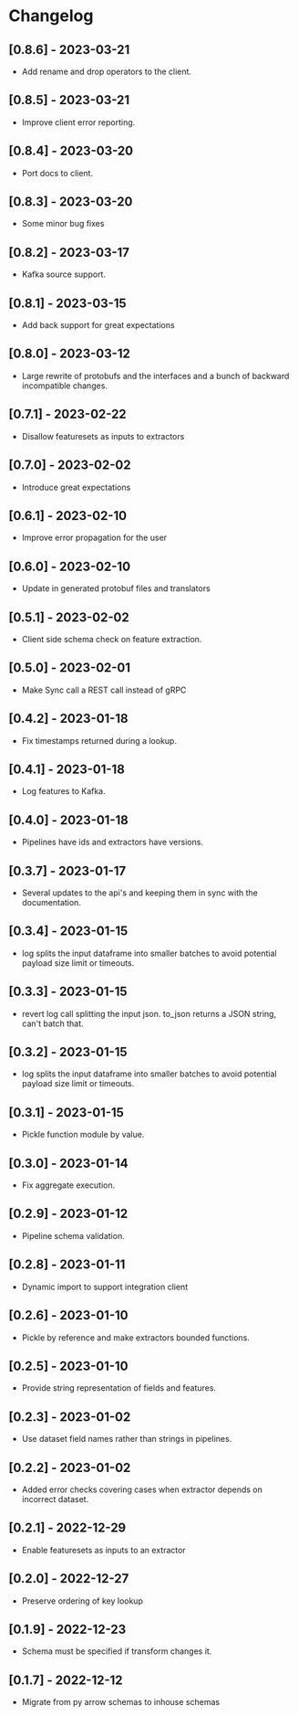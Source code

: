 # Changelog

## [0.8.6] - 2023-03-21
- Add rename and drop operators to the client. 

## [0.8.5] - 2023-03-21
- Improve client error reporting.

## [0.8.4] - 2023-03-20
- Port docs to client.

## [0.8.3] - 2023-03-20
- Some minor bug fixes

## [0.8.2] - 2023-03-17
- Kafka source support. 

## [0.8.1] - 2023-03-15
- Add back support for great expectations

## [0.8.0] - 2023-03-12
- Large rewrite of protobufs and the interfaces and a bunch of backward incompatible changes. 

## [0.7.1] - 2023-02-22
- Disallow featuresets as inputs to extractors

## [0.7.0] - 2023-02-02
- Introduce great expectations

## [0.6.1] - 2023-02-10
- Improve error propagation for the user

## [0.6.0] - 2023-02-10
- Update in generated protobuf files and translators

## [0.5.1] - 2023-02-02
- Client side schema check on feature extraction.

## [0.5.0] - 2023-02-01
- Make Sync call a REST call instead of gRPC 

## [0.4.2] - 2023-01-18
- Fix timestamps returned during a lookup. 

## [0.4.1] - 2023-01-18
- Log features to Kafka. 

## [0.4.0] - 2023-01-18
- Pipelines have ids and extractors have versions.

## [0.3.7] - 2023-01-17
- Several updates to the api's and keeping them in sync with the documentation. 

## [0.3.4] - 2023-01-15
- log splits the input dataframe into smaller batches to avoid potential payload size limit or timeouts.

## [0.3.3] - 2023-01-15
- revert log call splitting the input json. to_json returns a JSON string, can't batch that.

## [0.3.2] - 2023-01-15
- log splits the input dataframe into smaller batches to avoid potential payload size limit or timeouts.

## [0.3.1] - 2023-01-15
- Pickle function module by value. 

## [0.3.0] - 2023-01-14
- Fix aggregate execution. 

## [0.2.9] - 2023-01-12
- Pipeline schema validation. 

## [0.2.8] - 2023-01-11
- Dynamic import to support integration client 

## [0.2.6] - 2023-01-10
- Pickle by reference and make extractors bounded functions. 

## [0.2.5] - 2023-01-10
- Provide string representation of fields and features. 

## [0.2.3] - 2023-01-02
- Use dataset field names rather than strings in pipelines. 

## [0.2.2] - 2023-01-02
- Added error checks covering cases when extractor depends on incorrect dataset. 

## [0.2.1] - 2022-12-29
- Enable featuresets as inputs to an extractor 

## [0.2.0] - 2022-12-27
- Preserve ordering of key lookup 

## [0.1.9] - 2022-12-23
- Schema must be specified if transform changes it.

## [0.1.7] - 2022-12-12
- Migrate from py arrow schemas to inhouse schemas

